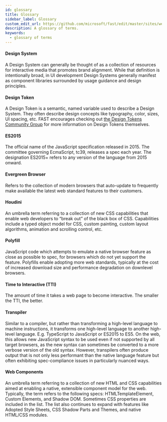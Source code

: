 ```yaml
---
id: glossary
title: Glossary
sidebar_label: Glossary
custom_edit_url: https://github.com/microsoft/fast/edit/master/sites/website/src/docs/resources/glossary.md
description: A glossary of terms.
keywords:
  - glossary of terms
---
```

#### Design System

A Design System can generally be thought of as a collection of resources for interactive media that promotes brand alignment. While that definition is intentionally broad, in UI development Design Systems generally manifest as component libraries surrounded by usage guidance and design principles.

#### Design Token

A Design Token is a semantic, named variable used to describe a Design System. They often describe design concepts like typography, color, sizes, UI spacing, etc. FAST encourages checking out [the Design Tokens Community Group](https://github.com/design-tokens/community-group#design-tokens) for more information on Design Tokens themselves.

#### ES2015

The official name of the JavaScript specification released in 2015. The committee governing EcmaScript, tc39, releases a spec each year. The designation ES2015+ refers to any version of the language from 2015 onward. 

#### Evergreen Browser

Refers to the collection of modern browsers that auto-update to frequently make available the latest web standard features to their customers. 

#### Houdini

An umbrella term referring to a collection of new CSS capabilities that enable web developers to “break out” of the black box of CSS. Capabilities include a typed object model for CSS, custom painting, custom layout algorithms, animation and scrolling control, etc. 

#### Polyfill

JavaScript code which attempts to emulate a native browser feature as close as possible to spec, for browsers which do not yet support the feature. Polyfills enable adopting more web standards, typically at the cost of increased download size and performance degradation on downlevel browsers. 

#### Time to Interactive (TTI)

The amount of time it takes a web page to become interactive. The smaller the TTI, the better. 

#### Transpiler

Similar to a compiler, but rather than transforming a high-level language to machine instructions, it transforms one high-level language to another high-level language. E.g. TypeScript to JavaScript or ES2015 to ES5. On the web, this allows new JavaScript syntax to be used even if not supported by all target browsers, as the new syntax can sometimes be converted to a more verbose version of the old syntax. However, transpilers often produce output that is not only less performant than the native language feature but often exhibiting spec-compliance issues in particularly nuanced ways. 

#### Web Components

An umbrella term referring to a collection of new HTML and CSS capabilities aimed at enabling a native, extensible component model for the web. Typically, the term refers to the following specs: HTMLTemplateElement, Custom Elements, and Shadow DOM. Sometimes CSS properties are included in the list. The list also continues to expand with features like Adopted Style Sheets, CSS Shadow Parts and Themes, and native HTML/CSS modules. 
